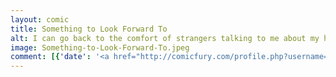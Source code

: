 ```yaml
---
layout: comic
title: Something to Look Forward To
alt: I can go back to the comfort of strangers talking to me about my hair.
image: Something-to-Look-Forward-To.jpeg
comment: [{'date': '<a href="http://comicfury.com/profile.php?username=tecco_dsilva" title="tecco_dsilva">tecco_dsilva</a>', 'username': 'tecco_dsilva', 'comment': 'I guess this is me officially throwing in the towel on backgrounds.'}]
---
```

